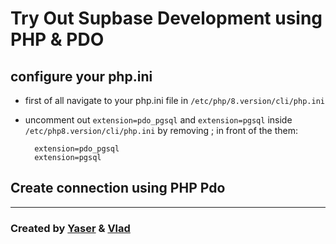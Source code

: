 # Try Out Supbase Development using PHP & PDO

## configure your php.ini
   *  first of all navigate to your php.ini file in `/etc/php/8.version/cli/php.ini`

   * uncomment out `extension=pdo_pgsql` and `extension=pgsql` inside `/etc/php8.version/cli/php.ini` by removing ; in front of the them:
        ```
          extension=pdo_pgsql
          extension=pgsql
        ```
## Create connection using PHP Pdo
   

















---
###  Created by [Yaser](https://github.com/yasermoamd/) & [Vlad](https://github.com/VladZtn)